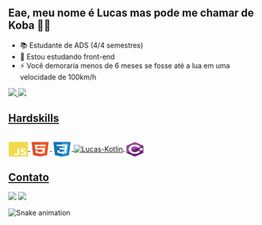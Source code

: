 ## Eae, meu nome é Lucas mas pode me chamar de Koba ✌🏼

- 📚 Estudante de ADS (4/4 semestres)
- 🌱 Estou estudando front-end
- ⚡ Você demoraria menos de 6 meses se fosse até a lua em uma velocidade de 100km/h

<div align="left">
  <a href="https://github.com/lucas-kobayashi">
  <img height="180em" src="https://github-readme-stats.vercel.app/api?username=lucas-kobayashi&show_icons=true&theme=blueberry&include_all_commits=true&count_private=true"/>
  <img height="180em" src="https://github-readme-stats.vercel.app/api/top-langs/?username=lucas-kobayashi&layout=compact&langs_count=7&theme=blueberry"/>
</div>
  
## Hardskills
  <div style="display: inline_block"><br>
  <img align="center" alt="Lucas-Js" height="30" width="40" src="https://raw.githubusercontent.com/devicons/devicon/master/icons/javascript/javascript-plain.svg">
  <img align="center" alt="Lucas-HTML" height="30" width="40" src="https://raw.githubusercontent.com/devicons/devicon/master/icons/html5/html5-original.svg">
  <img align="center" alt="Lucas-CSS" height="30" width="40" src="https://raw.githubusercontent.com/devicons/devicon/master/icons/css3/css3-original.svg">
  <img align="center" alt="Lucas-Kotlin" height="30" width="40" src="https://cdn.jsdelivr.net/gh/devicons/devicon/icons/kotlin/kotlin-original.svg">
  <img align="center" alt="Lucas-Csharp" height="30" width="40" src="https://raw.githubusercontent.com/devicons/devicon/master/icons/csharp/csharp-original.svg">
</div>

## Contato
<div> 
  <a href = "mailto:kobacarmo2@hotmail.com"><img src="https://img.shields.io/badge/-Gmail-%23333?style=for-the-badge&logo=gmail&logoColor=white" target="_blank"></a>
  <a href="https://www.linkedin.com/in/lucas-k-604775127/" target="_blank"><img src="https://img.shields.io/badge/-LinkedIn-%230077B5?style=for-the-badge&logo=linkedin&logoColor=white" target="_blank"></a> 

   ![Snake animation](https://github.com/lucas-kobayashi/lucas-kobayashi/blob/output/github-contribution-grid-snake.svg)
  
</div>
